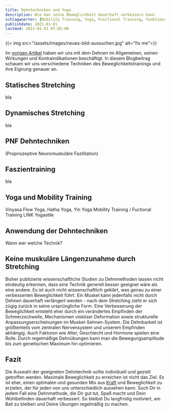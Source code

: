 ```yaml
---
title: Dehntechniken und Yoga
description: Wie man seine Beweglichkeit dauerhaft verbessern kann
schlagwoerter: [Mobility Training, Yoga, Functional Training, funktionelles Training]
publishdate: 2021-01-01
lastmod: 2021-01-01 07:05:00
---
```


{{< img src="/assets/images/neues-bild-aussuchen.jpg" alt="fix me">}}

Im [vorigen Artikel][1] haben wir uns mit dem Dehnen im Allgemeinen, seinen Wirkungen und Kontraindikationen beschäftigt. In diesem Blogbeitrag schauen wir uns verschiedene Techniken des Beweglichkeitstrainings und ihre Eignung genauer an.

## Statisches Stretching

bla


## Dynamisches Stretching

bla


## PNF Dehntechniken

(Propriozeptive Neuromuskuläre Fazilitation)


## Faszientraining

bla

## Yoga und Mobility Training

Vinyasa Flow Yoga, Hatha Yoga, Yin Yoga
Mobility Training / Fuctional Training
LINK Yogastile

## Anwendung der Dehntechniken

Wann wer welche Technik?

## Keine muskuläre Längenzunahme durch Stretching

Bisher publizierte wissenschaftliche Studien zu Dehnmethoden lassen nicht eindeutig erkennen, dass eine Technik generell besser geeignet wäre als eine andere. Es ist auch nicht wissenschaftlich geklärt, was genau zu einer verbesserten Beweglichkeit führt. Ein Muskel kann jedenfalls nicht durch Dehnen dauerhaft verlängert werden - nach dem Stretching zieht er sich zügig zurück in seine ursprüngliche Form. Eine Verbesserung der Beweglichkeit entsteht eher durch ein verändertes Empfinden der Schmerzschwelle, Mechanismen visköser Deformation sowie strukturelle Anpassungserscheinungen im Muskel-Sehnen-System. Die Dehnbarkeit ist größtenteils vom zentralen Nervensystem und unserem Empfinden abhängig. Auch Faktoren wie Alter, Geschlecht und Hormone spielen eine Rolle. Durch regelmäßige Dehnübungen kann man die Bewegungsamplitude bis zum genetischen Maximum hin optimieren.


## Fazit

Die Auswahl der geeigneten Dehntechnik sollte individuell und gezielt getroffen werden. Maximale Beweglichkeit zu erreichen ist nicht das Ziel. Es ist eher, einen optimalen und gesunden Mix aus [Kraft][2] und Beweglichkeit zu erzielen, der für jeden von uns unterschiedlich aussehen kann. Such Dir in jedem Fall eine Dehnmethode, die Dir gut tut, Spaß macht und Dein Wohlbefinden dauerhaft verbessert. So bleibst Du langfristig motiviert, am Ball zu bleiben und Deine Übungen regelmäßig zu machen.



[1]: /artikel/2020/mobility-training
[2]: /artikel/2020/krafttraining

